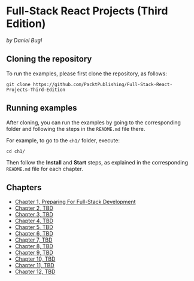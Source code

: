 # Full-Stack React Projects (Third Edition)

_by Daniel Bugl_

## Cloning the repository

To run the examples, please first clone the repository, as follows:

```
git clone https://github.com/PacktPublishing/Full-Stack-React-Projects-Third-Edition
```

## Running examples

After cloning, you can run the examples by going to the corresponding folder and following the steps in the `README.md` file there.

For example, to go to the `ch1/` folder, execute:

```
cd ch1/
```

Then follow the **Install** and **Start** steps, as explained in the corresponding `README.md` file for each chapter.

## Chapters

- [Chapter 1, Preparing For Full-Stack Development](https://github.com/PacktPublishing/Full-Stack-React-Projects-Third-Edition/tree/main/ch1)
- [Chapter 2, TBD](https://github.com/PacktPublishing/Full-Stack-React-Projects-Third-Edition/tree/main/ch2)
- [Chapter 3, TBD](https://github.com/PacktPublishing/Full-Stack-React-Projects-Third-Edition/tree/main/ch3)
- [Chapter 4, TBD](https://github.com/PacktPublishing/Full-Stack-React-Projects-Third-Edition/tree/main/ch4)
- [Chapter 5, TBD](https://github.com/PacktPublishing/Full-Stack-React-Projects-Third-Edition/tree/main/ch5)
- [Chapter 6, TBD](https://github.com/PacktPublishing/Full-Stack-React-Projects-Third-Edition/tree/main/ch6)
- [Chapter 7, TBD](https://github.com/PacktPublishing/Full-Stack-React-Projects-Third-Edition/tree/main/ch7)
- [Chapter 8, TBD](https://github.com/PacktPublishing/Full-Stack-React-Projects-Third-Edition/tree/main/ch8)
- [Chapter 9, TBD](https://github.com/PacktPublishing/Full-Stack-React-Projects-Third-Edition/tree/main/ch9)
- [Chapter 10, TBD](https://github.com/PacktPublishing/Full-Stack-React-Projects-Third-Edition/tree/main/ch10)
- [Chapter 11, TBD](https://github.com/PacktPublishing/Full-Stack-React-Projects-Third-Edition/tree/main/ch11)
- [Chapter 12, TBD](https://github.com/PacktPublishing/Full-Stack-React-Projects-Third-Edition/tree/main/ch12)
